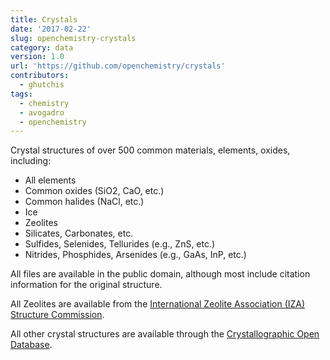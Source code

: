 ```yaml
---
title: Crystals
date: '2017-02-22'
slug: openchemistry-crystals
category: data
version: 1.0
url: 'https://github.com/openchemistry/crystals'
contributors:
  - ghutchis
tags:
  - chemistry
  - avogadro
  - openchemistry
---
```


Crystal structures of over 500 common materials, elements, oxides, including:

* All elements
* Common oxides (SiO2, CaO, etc.)
* Common halides (NaCl, etc.)
* Ice
* Zeolites
* Silicates, Carbonates, etc.
* Sulfides, Selenides, Tellurides (e.g., ZnS, etc.)
* Nitrides, Phosphides, Arsenides (e.g., GaAs, InP, etc.)

All files are available in the public domain, although most include citation information
for the original structure.

All Zeolites are available from the [International Zeolite Association (IZA)
Structure Commission](http://www.iza-structure.org/databases/).

All other crystal structures are available through the [Crystallographic Open
Database](http://crystallography.net/cod/).
